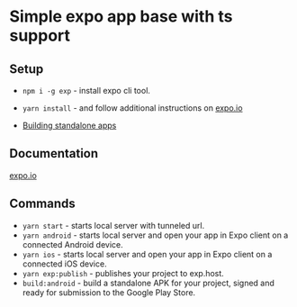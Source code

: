 # Simple expo app base with ts support

## Setup

- `npm i -g exp` - install expo cli tool.
- `yarn install` - and follow additional instructions on [expo.io](https://docs.expo.io/versions/v29.0.0/introduction/installation.html)

- [Building standalone apps](https://docs.expo.io/versions/v29.0.0/distribution/building-standalone-apps)

## Documentation

[expo.io](https://docs.expo.io/versions/v29.0.0/)

## Commands

- `yarn start` - starts local server with tunneled url.
- `yarn android` - starts local server and open your app in Expo client on a connected Android device.
- `yarn ios` - starts local server and open your app in Expo client on a connected iOS device.
- `yarn exp:publish` - publishes your project to exp.host.
- `build:android` - build a standalone APK for your project, signed and ready for submission to the Google Play Store.
